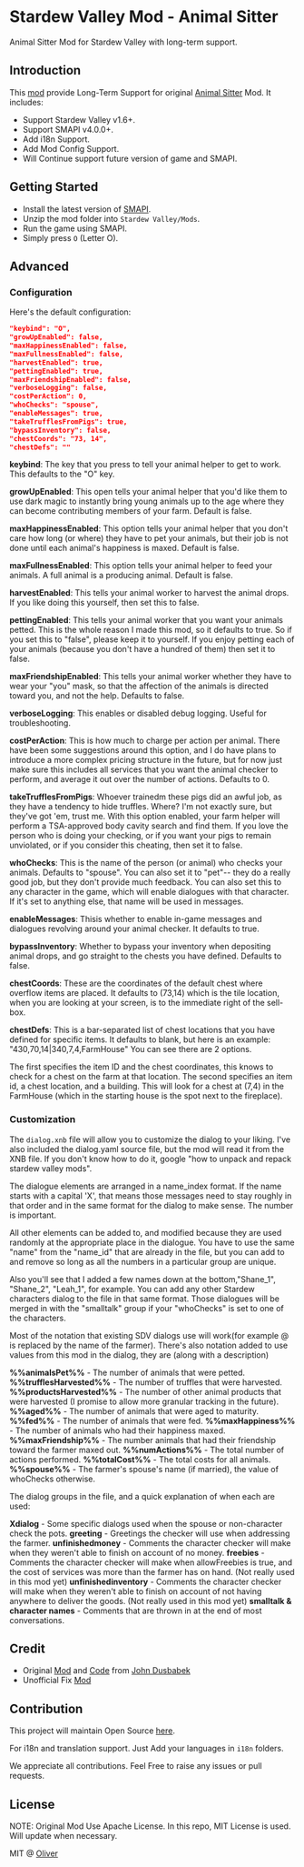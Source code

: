 # Stardew Valley Mod - Animal Sitter

Animal Sitter Mod for Stardew Valley with long-term support.

## Introduction

This [mod](https://www.nexusmods.com/stardewvalley/mods/20831) provide Long-Term Support for original [Animal Sitter](https://www.nexusmods.com/stardewvalley/mods/581) Mod. It includes:

* Support Stardew Valley v1.6+.
* Support SMAPI v4.0.0+.
* Add i18n Support.
* Add Mod Config Support.
* Will Continue support future version of game and SMAPI.

## Getting Started

* Install the latest version of [SMAPI](https://www.nexusmods.com/stardewvalley/mods/2400).
* Unzip the mod folder into `Stardew Valley/Mods`.
* Run the game using SMAPI.
* Simply press `O` (Letter O).

## Advanced

### Configuration

Here's the default configuration:

```json
"keybind": "O",
"growUpEnabled": false,
"maxHappinessEnabled": false,
"maxFullnessEnabled": false,
"harvestEnabled": true,
"pettingEnabled": true,
"maxFriendshipEnabled": false,
"verboseLogging": false,
"costPerAction": 0,
"whoChecks": "spouse",
"enableMessages": true,
"takeTrufflesFromPigs": true,
"bypassInventory": false,
"chestCoords": "73, 14",
"chestDefs": ""
```

**keybind**: The key that you press to tell your animal helper to get to work. This defaults to the "O" key.

**growUpEnabled**: This open tells your animal helper that you'd like them to use dark magic to instantly bring young animals up to the age where they can become contributing members of your farm. Default is false.

**maxHappinessEnabled**: This option tells your animal helper that you don't care how long (or where) they have to pet your animals, but their job is not done until each animal's happiness is maxed. Default is false.

**maxFullnessEnabled**: This option tells your animal helper to feed your animals. A full animal is a producing animal. Default is false.

**harvestEnabled**: This tells your animal worker to harvest the animal drops. If you like doing this yourself, then set this to false.

**pettingEnabled**: This tells your animal worker that you want your animals petted. This is the whole reason I made this mod, so it defaults to true. So if you set this to "false", please keep it to yourself. If you enjoy petting each of your animals (because you don't have a hundred of them) then set it to false.

**maxFriendshipEnabled**: This tells your animal worker whether they have to wear your "you" mask, so that the affection of the animals is directed toward you, and not the help. Defaults to false.

**verboseLogging**: This enables or disabled debug logging. Useful for troubleshooting.

**costPerAction**: This is how much to charge per action per animal. There have been some suggestions around this option, and I do have plans to introduce a more complex pricing structure in the future, but for now just make sure this includes all services that you want the animal checker to perform, and average it out over the number of actions. Defaults to 0.

**takeTrufflesFromPigs**: Whoever trainedm these pigs did an awful job, as they have a tendency to hide truffles. Where? I'm not exactly sure, but they've got 'em, trust me. With this option enabled, your farm helper will perform a TSA-approved body cavity search and find them. If you love the person who is doing your checking, or if you want your pigs to remain unviolated, or if you consider this cheating, then set it to false.

**whoChecks**: This is the name of the person (or animal) who checks your animals. Defaults to "spouse". You can also set it to "pet"-- they do a really good job, but they don't provide much feedback. You can also set this to any character in the game, which will enable dialogues with that character. If it's set to anything else, that name will be used in messages.

**enableMessages**: Thisis whether to enable in-game messages and dialogues revolving around your animal checker. It defaults to true.

**bypassInventory**: Whether to bypass your inventory when depositing animal drops, and go straight to the chests you have defined. Defaults to false.

**chestCoords**: These are the coordinates of the default chest where overflow items are placed. It defaults to (73,14) which is the tile location, when you are looking at your screen, is to the immediate right of the sell-box.

**chestDefs**: This is a bar-separated list of chest locations that you have defined for specific items. It defaults to blank, but here is an example: "430,70,14|340,7,4,FarmHouse" You can see there are 2 options.

The first specifies the item ID and the chest coordinates, this knows to check for a chest on the farm at that location. The second specifies an item id, a chest location, and a building. This will look for a chest at (7,4) in the FarmHouse (which in the starting house is the spot next to the fireplace).

### Customization

The `dialog.xnb` file will allow you to customize the dialog to your liking.  I've also included the dialog.yaml source file, but the mod will read it from the XNB file.  If you don't know how to do it, google "how to unpack and repack stardew valley mods". 

The dialogue elements are arranged in a name_index format. If the name starts with a capital 'X', that means those messages need to stay roughly in that order and in the same format for the dialog to make sense.  The number is important.

All other elements can be added to, and modified because they are used randomly at the appropriate place in the dialogue.  You have to use the same "name" from the "name_id" that are already in the file, but you can add to and remove so long as all the numbers in a particular group are unique.

Also you'll see that I added a few names down at the bottom,"Shane_1", "Shane_2", "Leah_1", for example.  You can add any other Stardew characters dialog to the file in that same format.  Those dialogues will be merged in with the "smalltalk" group if your "whoChecks" is set to one of the characters.

Most of the notation that existing SDV dialogs use will work(for example @ is replaced by the name of the farmer).  There's also notation added to use values from this mod in the dialog, they are (along with a description)
 
**%%animalsPet%%**  -  The number of animals that were petted.
**%%trufflesHarvested%%**  -  The number of truffles that were harvested.
**%%productsHarvested%%**  -  The number of other animal products that were harvested (I promise to allow more granular tracking in the future).
**%%aged%%**  -  The number of animals that were aged to maturity.
**%%fed%%**  -  The number of animals that were fed.
**%%maxHappiness%%**  -  The number of animals who had their happiness maxed.
**%%maxFriendship%%**  -  The number animals that had their friendship toward the farmer maxed out.
**%%numActions%%**  -  The total number of actions performed.
**%%totalCost%%**  -  The total costs for all animals.
**%%spouse%%**  -  The farmer's spouse's name (if married), the value of whoChecks otherwise.

The dialog groups in the file, and a quick explanation of when each are used:

**Xdialog** - Some specific dialogs used when the spouse or non-character check the pots.
**greeting** - Greetings the checker will use when addressing the farmer.
**unfinishedmoney** - Comments the character checker will make when they weren't able to finish on account of no money.
**freebies** - Comments the character checker will make when allowFreebies is true, and the cost of services was more than the farmer has on hand. (Not really used in this mod yet)
**unfinishedinventory** - Comments the character checker will make when they weren't able to finish on account of not having anywhere to deliver the goods. (Not really used in this mod yet)
**smalltalk & character names** - Comments that are thrown in at the end of most conversations.

## Credit

* Original [Mod](https://www.nexusmods.com/stardewvalley/mods/581) and [Code](https://github.com/jdusbabek/stardewvalley) from [John Dusbabek](https://github.com/jdusbabek)
* Unofficial Fix [Mod](http://forums.stardewvalley.net/threads/unofficial-mod-updates.2096/post-22271)

## Contribution

This project will maintain Open Source [here](https://github.com/WuZhuoran/Stardew_AnimalSitter).

For i18n and translation support. Just Add your languages in `i18n` folders.

We appreciate all contributions. Feel Free to raise any issues or pull requests.

## License

NOTE: Original Mod Use Apache License. In this repo, MIT License is used. Will update when necessary.

MIT @ [Oliver](https://github.com/WuZhuoran)
